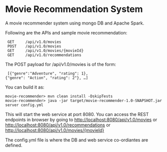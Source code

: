 # Movie Recommendation System

A movie recommender system using mongo DB and Apache Spark.

Following are the APIs and sample movie recommendation:
   ``` 
    GET     /api/v1.0/movies 
    POST    /api/v1.0/movies 
    GET     /api/v1.0/movies/{movieId} 
    GET     /api/v1.0/recommendations
   ```
    
 The POST payload for /api/v1.0/movies is of the form: 
```
 [{"genre":"Adventure", "rating": 1}, 
{"genre": "Action", "rating": 2"}, …]
```

You can build it as:
```
movie-recommender> mvn clean install -DskipTests
movie-recommender> java -jar target/movie-recommender-1.0-SNAPSHOT.jar server config.yml
```

This will start the web service at port 8080. You can access the REST endpoints in browser by going to [http://localhost:8080/api/v1.0/movies](http://localhost:8080/api/v1.0/movies) or [http://localhost:8080/api/v1.0/recommendations](http://localhost:8080/api/v1.0/recommendations) or [http://localhost:8080/api/v1.0/movies/{movieId}](http://localhost:8080/api/v1.0/movies/{movieId})

The config.yml file is where the DB and web service co-ordiantes are defined.

